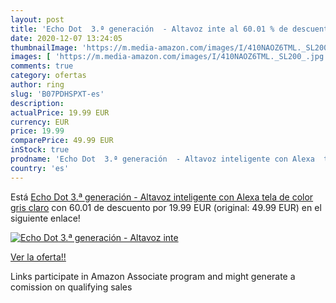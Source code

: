 ```yaml
---
layout: post
title: 'Echo Dot  3.ª generación  - Altavoz inte al 60.01 % de descuento'
date: 2020-12-07 13:24:05
thumbnailImage: 'https://m.media-amazon.com/images/I/410NAOZ6TML._SL200_.jpg'
images: [ 'https://m.media-amazon.com/images/I/410NAOZ6TML._SL200_.jpg' ]
comments: true
category: ofertas
author: ring
slug: 'B07PDHSPXT-es'
description:
actualPrice: 19.99 EUR
currency: EUR
price: 19.99
comparePrice: 49.99 EUR
inStock: true
prodname: 'Echo Dot  3.ª generación  - Altavoz inteligente con Alexa  tela de color gris claro'
country: 'es'
---
```


Está [Echo Dot  3.ª generación  - Altavoz inteligente con Alexa  tela de color gris claro](https://www.amazon.es/dp/B07PDHSPXT/?tag=tolees-21) con 60.01 de descuento por 19.99 EUR (original: 49.99 EUR) en el siguiente enlace!

[![Echo Dot  3.ª generación  - Altavoz inte](https://m.media-amazon.com/images/I/410NAOZ6TML._SL200_.jpg)](https://www.amazon.es/dp/B07PDHSPXT/?tag=tolees-21)

[Ver la oferta!!](https://www.amazon.es/dp/B07PDHSPXT/?tag=tolees-21)

Links participate in Amazon Associate program and might generate a comission on qualifying sales


